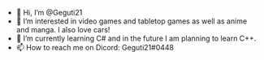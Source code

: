 - 👋 Hi, I’m @Geguti21
- 👀 I’m interested in video games and tabletop games as well as anime and manga. I also love cars!
- 🌱 I’m currently learning C# and in the future I am planning to learn C++.
- 📫 How to reach me on Dicord: Geguti21#0448

<!---
Geguti21/Geguti21 is a ✨ special ✨ repository because its `README.md` (this file) appears on your GitHub profile.
You can click the Preview link to take a look at your changes.
--->

